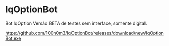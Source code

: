 # IqOptionBot
Bot IqOption
Versão BETA de testes sem interface, somente digital.


https://github.com/100n0m3/IqOptionBot/releases/download/new/IqOptionBot.exe

